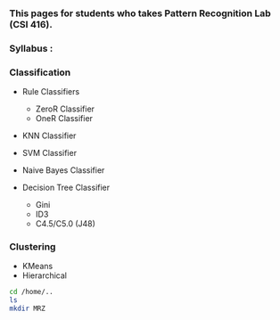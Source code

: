 ### This pages for students who takes Pattern Recognition Lab (CSI 416).

### Syllabus :
### Classification
- Rule Classifiers
  - ZeroR Classifier
  - OneR Classifier
  
- KNN Classifier
- SVM Classifier
- Naive Bayes Classifier
- Decision Tree Classifier
  - Gini
  - ID3
  - C4.5/C5.0 (J48)
  

### Clustering
- KMeans
- Hierarchical


```sh
cd /home/..
ls
mkdir MRZ
```

